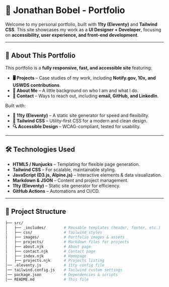 # 🌟 Jonathan Bobel - Portfolio

Welcome to my personal portfolio, built with **11ty (Eleventy)** and **Tailwind CSS**. This site showcases my work as a **UI Designer + Developer**, focusing on **accessibility, user experience, and front-end development**.

---

## 🚀 About This Portfolio
This portfolio is a **fully responsive, fast, and accessible site** featuring:
- **🖥️ Projects** – Case studies of my work, including **Notify.gov, 10x, and USWDS contributions**.
- **📖 About Me** – A little background on who I am and what I do.
- **📩 Contact** – Ways to reach out, including **email, GitHub, and LinkedIn**.

Built with:
- **📌 11ty (Eleventy)** – A static site generator for speed and flexibility.
- **🎨 Tailwind CSS** – Utility-first CSS for a modern and clean design.
- **🔍 Accessible Design** – WCAG-compliant, tested for usability.

---

## 🛠️ Technologies Used
- **HTML5 / Nunjucks** – Templating for flexible page generation.
- **Tailwind CSS** – For scalable, maintainable styling.
- **JavaScript (D3.js, Alpine.js)** – Interactive elements & data visualization.
- **Markdown & JSON** – Content and project management.
- **11ty (Eleventy)** – Static site generator for efficiency.
- **GitHub Actions** – Automations and CI/CD.

---

## 📂 Project Structure
```sh
├── src/
│   ├── _includes/        # Reusable templates (header, footer, etc.)
│   ├── css/              # Tailwind styles
│   ├── images/           # Portfolio images & assets
│   ├── projects/         # Markdown files for projects
│   ├── about.njk         # About page
│   ├── contact.njk       # Contact page
│   ├── index.njk         # Homepage
│   ├── projects.njk      # Projects listing
│── .eleventy.js          # 11ty config file
│── tailwind.config.js    # Tailwind custom settings
│── package.json          # Dependencies & scripts
│── README.md             # This file
